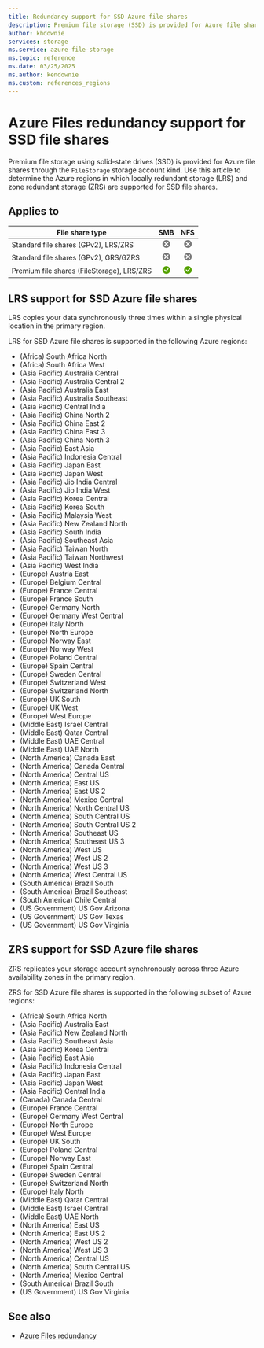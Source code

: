 ```yaml
---
title: Redundancy support for SSD Azure file shares
description: Premium file storage (SSD) is provided for Azure file shares through the FileStorage storage account kind. Determine the Azure regions in which locally redundant storage (LRS) and zone redundant storage (ZRS) are supported for premium file shares.
author: khdownie
services: storage
ms.service: azure-file-storage
ms.topic: reference
ms.date: 03/25/2025
ms.author: kendownie
ms.custom: references_regions
---
```


# Azure Files redundancy support for SSD file shares

Premium file storage using solid-state drives (SSD) is provided for Azure file shares through the `FileStorage` storage account kind. Use this article to determine the Azure regions in which locally redundant storage (LRS) and zone redundant storage (ZRS) are supported for SSD file shares.

## Applies to

| File share type | SMB | NFS |
|-|:-:|:-:|
| Standard file shares (GPv2), LRS/ZRS | ![No](../media/icons/no-icon.png) | ![No](../media/icons/no-icon.png) |
| Standard file shares (GPv2), GRS/GZRS | ![No](../media/icons/no-icon.png) | ![No](../media/icons/no-icon.png) |
| Premium file shares (FileStorage), LRS/ZRS | ![Yes](../media/icons/yes-icon.png) | ![Yes](../media/icons/yes-icon.png) |

## LRS support for SSD Azure file shares

LRS copies your data synchronously three times within a single physical location in the primary region.

LRS for SSD Azure file shares is supported in the following Azure regions:

- (Africa) South Africa North
- (Africa) South Africa West
- (Asia Pacific) Australia Central
- (Asia Pacific) Australia Central 2
- (Asia Pacific) Australia East
- (Asia Pacific) Australia Southeast
- (Asia Pacific) Central India
- (Asia Pacific) China North 2
- (Asia Pacific) China East 2
- (Asia Pacific) China East 3
- (Asia Pacific) China North 3
- (Asia Pacific) East Asia
- (Asia Pacific) Indonesia Central
- (Asia Pacific) Japan East
- (Asia Pacific) Japan West
- (Asia Pacific) Jio India Central
- (Asia Pacific) Jio India West
- (Asia Pacific) Korea Central
- (Asia Pacific) Korea South
- (Asia Pacific) Malaysia West
- (Asia Pacific) New Zealand North
- (Asia Pacific) South India
- (Asia Pacific) Southeast Asia
- (Asia Pacific) Taiwan North
- (Asia Pacific) Taiwan Northwest
- (Asia Pacific) West India
- (Europe) Austria East
- (Europe) Belgium Central
- (Europe) France Central
- (Europe) France South
- (Europe) Germany North
- (Europe) Germany West Central
- (Europe) Italy North
- (Europe) North Europe
- (Europe) Norway East
- (Europe) Norway West
- (Europe) Poland Central
- (Europe) Spain Central
- (Europe) Sweden Central
- (Europe) Switzerland West
- (Europe) Switzerland North
- (Europe) UK South
- (Europe) UK West
- (Europe) West Europe
- (Middle East) Israel Central
- (Middle East) Qatar Central
- (Middle East) UAE Central
- (Middle East) UAE North
- (North America) Canada East
- (North America) Canada Central
- (North America) Central US
- (North America) East US
- (North America) East US 2
- (North America) Mexico Central
- (North America) North Central US
- (North America) South Central US
- (North America) South Central US 2
- (North America) Southeast US
- (North America) Southeast US 3
- (North America) West US
- (North America) West US 2
- (North America) West US 3
- (North America) West Central US
- (South America) Brazil South
- (South America) Brazil Southeast
- (South America) Chile Central
- (US Government) US Gov Arizona
- (US Government) US Gov Texas
- (US Government) US Gov Virginia

## ZRS support for SSD Azure file shares

ZRS replicates your storage account synchronously across three Azure availability zones in the primary region.

ZRS for SSD Azure file shares is supported in the following subset of Azure regions:

- (Africa) South Africa North
- (Asia Pacific) Australia East
- (Asia Pacific) New Zealand North
- (Asia Pacific) Southeast Asia
- (Asia Pacific) Korea Central
- (Asia Pacific) East Asia
- (Asia Pacific) Indonesia Central
- (Asia Pacific) Japan East
- (Asia Pacific) Japan West  
- (Asia Pacific) Central India
- (Canada) Canada Central
- (Europe) France Central
- (Europe) Germany West Central
- (Europe) North Europe
- (Europe) West Europe
- (Europe) UK South
- (Europe) Poland Central
- (Europe) Norway East
- (Europe) Spain Central
- (Europe) Sweden Central
- (Europe) Switzerland North
- (Europe) Italy North
- (Middle East) Qatar Central
- (Middle East) Israel Central
- (Middle East) UAE North
- (North America) East US
- (North America) East US 2
- (North America) West US 2
- (North America) West US 3
- (North America) Central US
- (North America) South Central US
- (North America) Mexico Central
- (South America) Brazil South
- (US Government) US Gov Virginia
  
## See also

- [Azure Files redundancy](files-redundancy.md)

